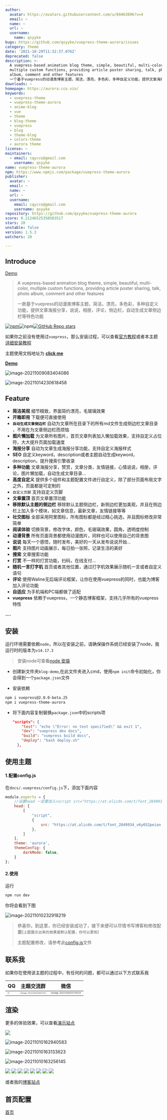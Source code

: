 ```yaml
---
author:
  avatar: https://avatars.githubusercontent.com/u/69463896?v=4
  email: ~
  name: ~
  url: ~
  username:
    name: qsyyke
bugs: https://github.com/qsyyke/vuepress-theme-aurora/issues
category: theme
date: '2021-10-29T11:32:37.076Z'
deprecated: false
description: >-
  A vuepress-based animation blog theme, simple, beautiful, multi-color,
  multiple custom functions, providing article poster sharing, talk, photo
  album, comment and other features
  一个基于vuepress的动漫类博客主题，简洁，漂亮，多色彩，多种自定义功能，提供文章海报分享，说说，相册，评论等特色功�?
downloads: ~
homepage: https://aurora.cco.vin/
keywords:
  - vuepress-theme
  - vuepress-theme-aurora
  - anime-blog
  - vue
  - theme
  - blog-theme
  - vuepress
  - blog
  - theme-blog
  - colors-theme
  - aurora theme
license: ~
maintainers:
  - email: cqycco@gmail.com
    username: qsyyke
name: vuepress-theme-aurora
npm: https://www.npmjs.com/package/vuepress-theme-aurora
publisher:
  avatar: ~
  email: ~
  name: ~
  url: ~
  username:
    email: cqycco@gmail.com
    username: qsyyke
repository: https://github.com/qsyyke/vuepress-theme-aurora
score: 0.21246525350583517
stars: 28
unstable: false
version: 1.5.3
watchers: 28

---
```


## Introduce

<a target="_blank" href="http://aurora.cco.vin/" >Demo</a>

> A vuepress-based animation blog theme, simple, beautiful, multi-color, multiple custom functions, providing article poster sharing, talk, photo album, comment and other features
>
> 一款基于vuepress的动漫类博客主题，简洁，漂亮，多色彩，多种自定义功能，提供文章海报分享，说说，相册，评论，侧边栏，自动生成文章侧边栏等特色功能

<a href="https://www.npmjs.com/package/vuepress-theme-aurora"><img alt="npm" src="https://img.shields.io/npm/v/vuepress-theme-aurora"></a>![npm](https://img.shields.io/npm/dw/vuepress-theme-aurora)<a href="https://github.com/qsyyke/vuepress-theme-aurora"><img alt="GitHub Repo stars" src="https://img.shields.io/github/stars/qsyyke/vuepress-theme-aurora?style=social"></a>



如果你之前没有使用过`vuepress`，那么安装过程，可以查看<a target="_blank" href="https://v2.vuepress.vuejs.org/zh/guide/getting-started.html">官方教程</a>或者本主题<a target="_blank" href="/readme/introduce.md">详细安装教程</a>

主题使用文档地址为 <a href="https://aurora.cco.vin/" target="_blank">**click me**</a>

<a href="https://blog.cco.vin/" target="_blank"> **Demo** </a>

![image-20211009083404086](https://ooszy.cco.vin/img/blog-note/image-20211009083404086.png?x-oss-process=style/pictureProcess1)

![image-20211014230618458](https://ooszy.cco.vin/img/blog-note/image-20211014230618458.png?x-oss-process=style/pictureProcess1)

## Feature

- **简洁美观** 细节精致，界面简约漂亮，毛玻璃效果
- **开箱即用** 下载便可直接使用
- **`自动生成文章侧边栏`** 自动为文章所在目录下的所有md文件生成侧边栏文章目录 ，不用在为文章侧边栏而烦恼
- **图片懒加载** 为文章所有图片，首页文章列表加入懒加载效果，支持自定义占位符，大大提升页面加载速度
- **海报分享** 自动为文章生成海报分享功能，支持自定义海报样式
- **SEO** 自定义keyword，description或者主题自动生成keyword，description，提升搜索引擎收录
- **多种功能** 文章海报分享，赞赏，文章分类，友情链接，心情说说，相册，评论，图片懒加载，自动生成文章目录...
- **高度自定义** 提供多个组件和主题配置文件进行自定义，除了部分页面布局文字之外，页面都是可定制的
- `自定义页脚` 支持自定义页脚
- **文章置顶** 首页文章置顶功能
- **移除默认主题的侧边栏** 移除默认主题侧边栏，新侧边栏更加美观，并且在侧边栏上加入多个模块，如文章信息，最新文章，友情链接等等 
- **社交图标** 全部采用阿里图标，所有图标都是经过精心挑选，并且图标修改非常简单
- **阅读体验** 切换背景，修改字体，颜色，毛玻璃效果，圆角，透明度控制
- **动漫背景** 所有页面背景都使用动漫图片，同样也可以使用自己的背景图
- **说说** 每天一个感悟，随时发布，美好的一天从发布说说开始...
- **图片** 支持图片动画展示，每日拍一张照，记录生活的美好
- **搜索** 文章搜索功能
- **打赏** 不一样的打赏功能，扫码，在线支付...
- **随机一言打字机** 首页或者其他位置，通过打字机效果展示随机一言或者自定义语句
- **评论** 使用Waline无后端评论框架，让你在使用vuepress的同时，也能为博客加入评论功能
- **自适应** 为手机端和PC端都做了适配
- **vuepress** 依赖于vuepress，一个静态博客框架，支持几乎所有的vuepress特性

**....**



## 安装





运行环境需要依赖`node`，所以在安装之前，请确保操作系统已经安装了node，我运行时的版本为`v14.17.3`

> 安装node可查看<a href="https://aurora.cco.vin/use/useTheme.html" target="_blank">node 安装</a>

- 创建新文件夹`blog-demo`,在此文件夹进入cmd，使用`npm init`命令初始化，你会得到一个`package.json`文件

- 安装依赖

```sh
npm i vuepress@2.0.0-beta.25
npm i vuepress-theme-aurora
```



- 将下面内容复制替换`package.json`中的scripts项

  ```json
  "scripts": {
      "test": "echo \"Error: no test specified\" && exit 1",
      "dev": "vuepress dev docs",
      "build": "vuepress build docs",
      "deploy": "bash deploy.sh"
    },
  ```

  

## 使用主题

#### 1.配置config.js

在`docs/.vuepress/config.js`下，添加下面内容

```js
module.exports = {
    //设置head 一定要加入<script src="https://at.alicdn.com/t/font_2849934_v6y652peian.js"></script>项配置，否则一些图标不能正常显示
    head: [
        [
            "script",
            {
                src: "https://at.alicdn.com/t/font_2849934_v6y652peian.js",
            },
        ]
    ],
    theme: 'aurora',
    themeConfig: {
        darkMode: false,
    }
};
```



#### 2.使用

运行

```sh
npm run dev
```

你将会看到下图

![image-20211010232918219](https://ooszy.cco.vin/img/blog-note/image-20211010232918219.png?x-oss-process=style/pictureProcess1)



> 恭喜你，到这里，你已经安装成功了，接下来便可以尽情书写博客和修改配置(`上图展示出来的效果是默认配置，你可以更改`)
>
> 主题配置修改，请参考此<a href="https://github.com/qsyyke/vuepress-theme-aurora/blob/master/docs/.vuepress/config.js">config.js</a>文件



## 联系我

如果你在使用该主题的过程中，有任何的问题，都可以通过以下方式联系我

| QQ                                                           | 主题交流群                                                   | 微信                                                         |
| ------------------------------------------------------------ | ------------------------------------------------------------ | ------------------------------------------------------------ |
| <img src="https://ooszy.cco.vin/img/blog-note/image-20211024233620332.png?x-oss-process=style/pictureProcess1" style="zoom:33%;" /> | <img src="https://ooszy.cco.vin/img/blog-note/image-20211024233827133.png?x-oss-process=style/pictureProcess1" alt="image-20211024233827133" style="zoom:33%;" /> | <img src="https://ooszy.cco.vin/img/blog-note/image-20211024233735110.png?x-oss-process=style/pictureProcess1" alt="image-20211024233735110" style="zoom: 39%;" /> |




## 渲染

更多的体验效果，可以查看<a href="https://aurora.cco.vin/">演示站点</a>

![](https://ooszy.cco.vin/img/blog-note/%E4%B8%BB%E9%A2%98.jpg?x-oss-process=style/pictureProcess1)

![image-20211010162940583](https://ooszy.cco.vin/img/blog-note/image-20211010162940583.png?x-oss-process=style/pictureProcess1)

![image-20211010163133623](https://ooszy.cco.vin/img/blog-note/image-20211010163133623.png?x-oss-process=style/pictureProcess1)

![image-20211010163256145](https://ooszy.cco.vin/img/blog-note/image-20211010163256145.png?x-oss-process=style/pictureProcess1)

![](https://ooszy.cco.vin/img/theme/article.jpg)
![](https://ooszy.cco.vin/img/theme/about.jpg)
![](https://ooszy.cco.vin/img/theme/comment-theme.jpg)
![](https://ooszy.cco.vin/img/theme/link.jpg)
![](https://ooszy.cco.vin/img/theme/mood.jpg)
![](https://ooszy.cco.vin/img/theme/phoone.jpg)
![](https://ooszy.cco.vin/img/theme/photo-theme.jpg)
![](https://ooszy.cco.vin/img/theme/tag.jpg)

或者我的<a target="_blank" href="https://blog.cco.vin">博客站点</a>

## 首页配置



[首页](../homeconfig.md)

